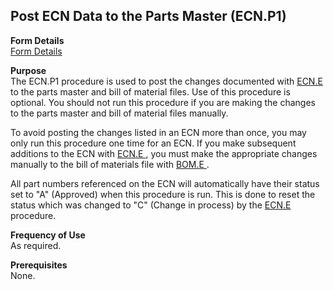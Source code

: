##  Post ECN Data to the Parts Master (ECN.P1)

<PageHeader />

**Form Details**  
[ Form Details ](ECN-P1-1/README.md)   

**Purpose**  
The ECN.P1 procedure is used to post the changes documented with [ ECN.E ](ECN-E/README.md) to the parts master and bill of material files. Use of this procedure is optional. You should not run this procedure if you are making the changes to the parts master and bill of material files manually.   
  
To avoid posting the changes listed in an ECN more than once, you may only run this procedure one time for an ECN. If you make subsequent additions to the ECN with [ ECN.E ](ECN-E/README.md) , you must make the appropriate changes manually to the bill of materials file with [ BOM.E ](BOM-E/README.md) .   
  
All part numbers referenced on the ECN will automatically have their status set to "A" (Approved) when this procedure is run. This is done to reset the status which was changed to "C" (Change in process) by the [ ECN.E ](ECN-E/README.md) procedure. 

**Frequency of Use**  
As required.

**Prerequisites**  
None.

<badge text= "Version 8.10.57" vertical="middle" />

<PageFooter />